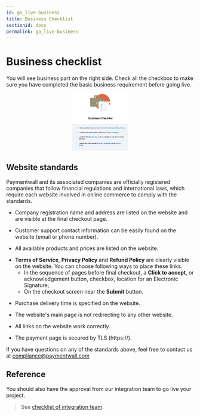 ```yaml
---
id: go_live-business
title: Business Checklist
sectionid: docs
permalink: go_live-business
---
```


# Business checklist

You will see business part on the right side. Check all the checkbox to make sure you have completed the basic business requirement before going live.

<div class="docs-img" style="text-align: center;">
	<img src="/textures/pic/reference/golive/golive-business-checklist.png" style="width: 30%">
</div>

## Website standards

Paymentwall and its associated companies are officially registered companies that follow financial regulations and international laws, which require each website involved in online commerce to comply with the standards.

* Company registration name and address are listed on the website and are visible at the final checkout page.

* Customer support contact information can be easily found on the website (email or phone number).

* All available products and prices are listed on the website.

+ **Terms of Service**, **Privacy Policy** and **Refund Policy** are clearly visible on the website. You can choose following ways to place these links.
	- In the sequence of pages before final checkout, a **Click to accept**, or acknowledgement button, checkbox, location for an Electronic Signature;
	- On the checkout screen near the **Submit** button.

* Purchase delivery time is specified on the website.

* The website's main page is not redirecting to any other website.

* All links on the website work correctly.

* The payment page is secured by TLS (https://).

If you have questions on any of the standards above, feel free to contact us at [compliance@paymentwall.com](mailto:compliance@paymentwall.com)

## Reference

You should also have the approval from our integration team to go live your project.

> See [checklist of integration team](/go_live-integration).